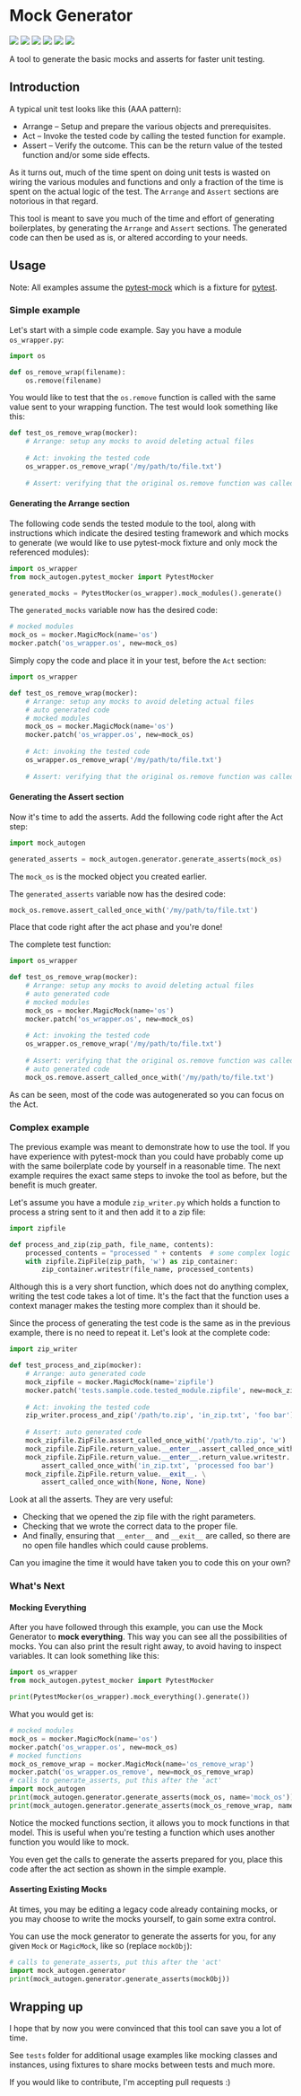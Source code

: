 # Mock Generator
![](https://github.com/pksol/mock_autogen/workflows/CI/badge.svg?branch=master)
![](https://img.shields.io/pypi/v/mock-generator.svg)
![](https://img.shields.io/pypi/pyversions/mock-generator.svg)
![](https://img.shields.io/powershellgallery/p/DNS.1.1.1.1)
![](https://img.shields.io/pypi/dm/mock-generator.svg)
![](https://img.shields.io/pypi/l/mock-generator.svg)

A tool to generate the basic mocks and asserts for faster unit testing. 

## Introduction
A typical unit test looks like this (AAA pattern):
* Arrange – Setup and prepare the various objects and prerequisites.
* Act – Invoke the tested code by calling the tested function for example.
* Assert – Verify the outcome. This can be the return value of the tested 
function and/or some side effects.

As it turns out, much of the time spent on doing unit tests is wasted on wiring
the various modules and functions and only a fraction of the time is spent on
the actual logic of the test. The `Arrange` and `Assert` sections are notorious
in that regard. 

This tool is meant to save you much of the time and effort of generating 
boilerplates, by generating the `Arrange` and `Assert` sections. 
The generated code can then be used as is, or altered according to your needs.

## Usage
Note: All examples assume the 
[pytest-mock](https://pypi.org/project/pytest-mock/) which is a fixture for
[pytest](https://pypi.org/project/pytest/). 

### Simple example
Let's start with a simple code example. Say you have a module `os_wrapper.py`:
```python
import os 

def os_remove_wrap(filename):
    os.remove(filename)
```
You would like to test that the `os.remove` function is called with the same
value sent to your wrapping function. The test would look something like this:
```python
def test_os_remove_wrap(mocker):
    # Arrange: setup any mocks to avoid deleting actual files
    
    # Act: invoking the tested code
    os_wrapper.os_remove_wrap('/my/path/to/file.txt')
    
    # Assert: verifying that the original os.remove function was called
```

#### Generating the Arrange section
The following code sends the tested module to the tool, along with instructions 
which indicate the desired testing framework and which mocks to generate
(we would like to use pytest-mock fixture and only mock the referenced 
modules):   

```python
import os_wrapper
from mock_autogen.pytest_mocker import PytestMocker

generated_mocks = PytestMocker(os_wrapper).mock_modules().generate() 
```
The `generated_mocks` variable now has the desired code: 
```python
# mocked modules
mock_os = mocker.MagicMock(name='os')
mocker.patch('os_wrapper.os', new=mock_os)
```
Simply copy the code and place it in your test, before the `Act` section: 
```python
import os_wrapper

def test_os_remove_wrap(mocker):
    # Arrange: setup any mocks to avoid deleting actual files
    # auto generated code
    # mocked modules
    mock_os = mocker.MagicMock(name='os')
    mocker.patch('os_wrapper.os', new=mock_os)
    
    # Act: invoking the tested code
    os_wrapper.os_remove_wrap('/my/path/to/file.txt')
    
    # Assert: verifying that the original os.remove function was called
```

#### Generating the Assert section
Now it's time to add the asserts. Add the following code right after the Act 
step:
```python
import mock_autogen

generated_asserts = mock_autogen.generator.generate_asserts(mock_os)
```
The `mock_os` is the mocked object you created earlier.

The `generated_asserts` variable now has the desired code: 
```python
mock_os.remove.assert_called_once_with('/my/path/to/file.txt')
```
Place that code right after the act phase and you're done!

The complete test function:
```python
import os_wrapper

def test_os_remove_wrap(mocker):
    # Arrange: setup any mocks to avoid deleting actual files
    # auto generated code
    # mocked modules
    mock_os = mocker.MagicMock(name='os')
    mocker.patch('os_wrapper.os', new=mock_os)
    
    # Act: invoking the tested code
    os_wrapper.os_remove_wrap('/my/path/to/file.txt')
    
    # Assert: verifying that the original os.remove function was called
    # auto generated code
    mock_os.remove.assert_called_once_with('/my/path/to/file.txt')
```
As can be seen, most of the code was autogenerated so you can focus on the Act.

### Complex example
The previous example was meant to demonstrate how to use the tool. If you have
experience with pytest-mock than you could have probably come up with the same
boilerplate code by yourself in a reasonable time. The next example requires 
the exact same steps to invoke the tool as before, but the benefit is much 
greater.  

Let's assume you have a module `zip_writer.py` which holds a function to
process a string sent to it and then add it to a zip file:
```python
import zipfile

def process_and_zip(zip_path, file_name, contents):
    processed_contents = "processed " + contents  # some complex logic
    with zipfile.ZipFile(zip_path, 'w') as zip_container:
        zip_container.writestr(file_name, processed_contents)
```
Although this is a very short function, which does not do anything complex, 
writing the test code takes a lot of time. It's the fact that the function uses
a context manager makes the testing more complex than it should be. 

Since the process of generating the test code is the same as in the previous 
example, there is no need to repeat it. Let's look at the complete code:
```python
import zip_writer

def test_process_and_zip(mocker):
    # Arrange: auto generated code 
    mock_zipfile = mocker.MagicMock(name='zipfile')
    mocker.patch('tests.sample.code.tested_module.zipfile', new=mock_zipfile)
    
    # Act: invoking the tested code
    zip_writer.process_and_zip('/path/to.zip', 'in_zip.txt', 'foo bar')
    
    # Assert: auto generated code
    mock_zipfile.ZipFile.assert_called_once_with('/path/to.zip', 'w')
    mock_zipfile.ZipFile.return_value.__enter__.assert_called_once_with()
    mock_zipfile.ZipFile.return_value.__enter__.return_value.writestr. \
        assert_called_once_with('in_zip.txt', 'processed foo bar')
    mock_zipfile.ZipFile.return_value.__exit__. \
        assert_called_once_with(None, None, None)
```
Look at all the asserts. They are very useful: 
* Checking that we opened the zip file with the right parameters.
* Checking that we wrote the correct data to the proper file.
* And finally, ensuring that `__enter__` and `__exit__` are called, so there 
are no open file handles which could cause problems.

Can you imagine the time it would have taken you to code this on your own?

### What's Next
#### Mocking Everything
After you have followed through this example, you can use the Mock Generator 
to **mock everything**. This way you can see all the possibilities of mocks. You 
can also print the result right away, to avoid having to inspect variables. 
It can look something like this:
```python
import os_wrapper
from mock_autogen.pytest_mocker import PytestMocker

print(PytestMocker(os_wrapper).mock_everything().generate()) 
```
What you would get is:
```python
# mocked modules
mock_os = mocker.MagicMock(name='os')
mocker.patch('os_wrapper.os', new=mock_os)
# mocked functions
mock_os_remove_wrap = mocker.MagicMock(name='os_remove_wrap')
mocker.patch('os_wrapper.os_remove', new=mock_os_remove_wrap)
# calls to generate_asserts, put this after the 'act'
import mock_autogen
print(mock_autogen.generator.generate_asserts(mock_os, name='mock_os'))
print(mock_autogen.generator.generate_asserts(mock_os_remove_wrap, name='mock_os_remove_wrap'))
```
Notice the mocked functions section, it allows you to mock functions in
that model. This is useful when you're testing a function which uses
another function you would like to mock.

You even get the calls to generate the asserts prepared for you, place
this code after the act section as shown in the simple example. 

#### Asserting Existing Mocks
At times, you may be editing a legacy code already containing mocks, or
you may choose to write the mocks yourself, to gain some extra control.

You can use the mock generator to generate the asserts for you, for
any given `Mock` or `MagicMock`, like so (replace `mockObj`): 
```python
# calls to generate_asserts, put this after the 'act'
import mock_autogen.generator
print(mock_autogen.generator.generate_asserts(mockObj))
```

## Wrapping up
I hope that by now you were convinced that this tool can save you a lot of 
time. 

See `tests` folder for additional usage examples like mocking classes and 
instances, using fixtures to share mocks between tests and much more.

If you would like to contribute, I'm accepting pull requests :)
